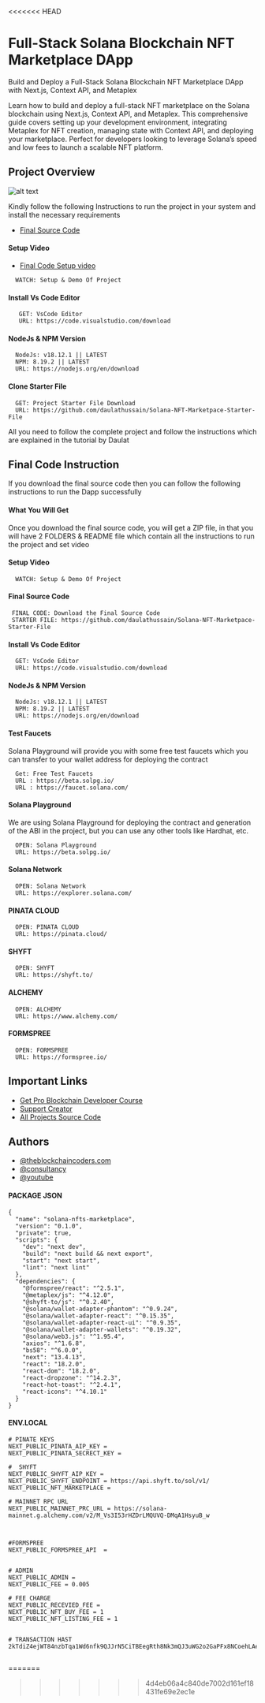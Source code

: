 <<<<<<< HEAD
# Full-Stack Solana Blockchain NFT Marketplace DApp

Build and Deploy a Full-Stack Solana Blockchain NFT Marketplace DApp with Next.js, Context API, and Metaplex

Learn how to build and deploy a full-stack NFT marketplace on the Solana blockchain using Next.js, Context API, and Metaplex. This comprehensive guide covers setting up your development environment, integrating Metaplex for NFT creation, managing state with Context API, and deploying your marketplace. Perfect for developers looking to leverage Solana’s speed and low fees to launch a scalable NFT platform.

## Project Overview

![alt text](https://www.daulathussain.com/wp-content/uploads/2024/10/Full-Stack-Solana-Blockchain-NFT-Marketplace-DApp.jpeg)

Kindly follow the following Instructions to run the project in your system and install the necessary requirements

- [Final Source Code](https://www.theblockchaincoders.com/sourceCode/build-and-deploy-a-solana-nft-creator-dapp-with-next.js-phantom-wallet-and-metaplex-or-solana-blockchain-dapp)

#### Setup Video

- [Final Code Setup video](https://youtu.be/jMxvW_SfVBM?si=FRs7WwYdL5-cCx1O)

```
  WATCH: Setup & Demo Of Project
```

#### Install Vs Code Editor

```
   GET: VsCode Editor
   URL: https://code.visualstudio.com/download
```

#### NodeJs & NPM Version

```
  NodeJs: v18.12.1 || LATEST
  NPM: 8.19.2 || LATEST
  URL: https://nodejs.org/en/download
```

#### Clone Starter File

```
  GET: Project Starter File Download
  URL: https://github.com/daulathussain/Solana-NFT-Marketpace-Starter-File
```

All you need to follow the complete project and follow the instructions which are explained in the tutorial by Daulat

## Final Code Instruction

If you download the final source code then you can follow the following instructions to run the Dapp successfully

#### What You Will Get

Once you download the final source code, you will get a ZIP file, in that you will have 2 FOLDERS & README file which contain all the instructions to run the project and set video

#### Setup Video

```
  WATCH: Setup & Demo Of Project
```

#### Final Source Code

```
 FINAL CODE: Download the Final Source Code
 STARTER FILE: https://github.com/daulathussain/Solana-NFT-Marketpace-Starter-File
```

#### Install Vs Code Editor

```
  GET: VsCode Editor
  URL: https://code.visualstudio.com/download
```

#### NodeJs & NPM Version

```
  NodeJs: v18.12.1 || LATEST
  NPM: 8.19.2 || LATEST
  URL: https://nodejs.org/en/download
```

#### Test Faucets

Solana Playground will provide you with some free test faucets which you can transfer to your wallet address for deploying the contract

```
  Get: Free Test Faucets
  URL : https://beta.solpg.io/
  URL : https://faucet.solana.com/
```

#### Solana Playground

We are using Solana Playground for deploying the contract and generation of the ABI in the project, but you can use any other tools like Hardhat, etc.

```
  OPEN: Solana Playground
  URL: https://beta.solpg.io/
```

#### Solana Network

```
  OPEN: Solana Network
  URL: https://explorer.solana.com/
```

#### PINATA CLOUD

```
  OPEN: PINATA CLOUD
  URL: https://pinata.cloud/
```

#### SHYFT

```
  OPEN: SHYFT
  URL: https://shyft.to/
```

#### ALCHEMY

```
  OPEN: ALCHEMY
  URL: https://www.alchemy.com/
```

#### FORMSPREE

```
  OPEN: FORMSPREE
  URL: https://formspree.io/
```

## Important Links

- [Get Pro Blockchain Developer Course](https://www.theblockchaincoders.com/pro-nft-marketplace)
- [Support Creator](https://bit.ly/Support-Creator)
- [All Projects Source Code](https://www.theblockchaincoders.com/SourceCode)

## Authors

- [@theblockchaincoders.com](https://www.theblockchaincoders.com/)
- [@consultancy](https://www.theblockchaincoders.com/consultancy)
- [@youtube](https://www.youtube.com/@daulathussain)

#### PACKAGE JSON

```
{
  "name": "solana-nfts-marketplace",
  "version": "0.1.0",
  "private": true,
  "scripts": {
    "dev": "next dev",
    "build": "next build && next export",
    "start": "next start",
    "lint": "next lint"
  },
  "dependencies": {
    "@formspree/react": "^2.5.1",
    "@metaplex/js": "^4.12.0",
    "@shyft-to/js": "^0.2.40",
    "@solana/wallet-adapter-phantom": "^0.9.24",
    "@solana/wallet-adapter-react": "^0.15.35",
    "@solana/wallet-adapter-react-ui": "^0.9.35",
    "@solana/wallet-adapter-wallets": "^0.19.32",
    "@solana/web3.js": "^1.95.4",
    "axios": "^1.6.8",
    "bs58": "^6.0.0",
    "next": "13.4.13",
    "react": "18.2.0",
    "react-dom": "18.2.0",
    "react-dropzone": "^14.2.3",
    "react-hot-toast": "^2.4.1",
    "react-icons": "^4.10.1"
  }
}

```

#### ENV.LOCAL

```
# PINATE KEYS
NEXT_PUBLIC_PINATA_AIP_KEY =
NEXT_PUBLIC_PINATA_SECRECT_KEY =

#  SHYFT
NEXT_PUBLIC_SHYFT_AIP_KEY =
NEXT_PUBLIC_SHYFT_ENDPOINT = https://api.shyft.to/sol/v1/
NEXT_PUBLIC_NFT_MARKETPLACE =

# MAINNET RPC URL
NEXT_PUBLIC_MAINNET_PRC_URL = https://solana-mainnet.g.alchemy.com/v2/M_Vs3I53rHZDrLMQUVQ-DMqA1HsyuB_w



#FORMSPREE
NEXT_PUBLIC_FORMSPREE_API  =


# ADMIN
NEXT_PUBLIC_ADMIN =
NEXT_PUBLIC_FEE = 0.005

# FEE CHARGE
NEXT_PUBLIC_RECEVIED_FEE =
NEXT_PUBLIC_NFT_BUY_FEE = 1
NEXT_PUBLIC_NFT_LISTING_FEE = 1


# TRANSACTION HAST 2kTdiZ4ejWT84nzbTqa1Wd6nfk9QJJrN5CiTBEegRth8Nk3mQJ3uWG2o2GaPFx8NCoehLAe1Ri6VsDy1YQ5x7pQK


```
=======

>>>>>>> 4d4eb06a4c840de7002d161ef18431fe69e2ec1e
